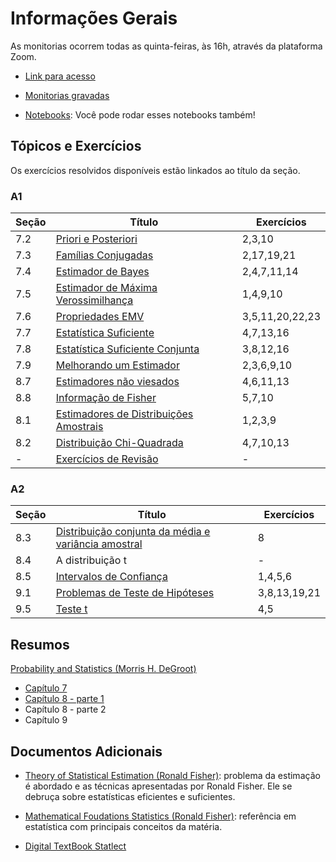 # Informações Gerais 

As monitorias ocorrem todas as quinta-feiras, às 16h, através da plataforma
Zoom. 

- [Link para acesso](https://fgv-br.zoom.us/j/91598441676?pwd=YzJVckt0L2owT2lRb0k1S3FwOFVRdz09)

- [Monitorias gravadas](https://gvmail-my.sharepoint.com/:f:/g/personal/b37214_fgv_edu_br/EkrXFUG0yNRMlwwav0WIWUgBXxOS2UHHummnp4Vqt63csw?e=6mCICi)

- [Notebooks](https://github.com/lucasmoschen/TA_sessions/tree/master/Statistical_Inference/notebooks):
  Você pode rodar esses notebooks também!

## Tópicos e Exercícios 

Os exercícios resolvidos disponíveis estão linkados ao título da seção. 

### A1 

|Seção|Título|Exercícios|
|-----|------|----------|
|7.2|[Priori e Posteriori](https://gvmail-my.sharepoint.com/:b:/g/personal/b37214_fgv_edu_br/EVy17SirPtZKsHAxL4hVWRsBcbI-BPVpZWxXV2zME3v2WA?e=JI1pZX)|2,3,10|
|7.3|[Famílias Conjugadas](https://gvmail-my.sharepoint.com/:b:/g/personal/b37214_fgv_edu_br/EXV8USKZSSVGmgF9V0uImUsBSptvmbtHDhVB_tGiPe0kzQ?e=dWY15i)|2,17,19,21|
|7.4|[Estimador de Bayes](https://gvmail-my.sharepoint.com/:b:/g/personal/b37214_fgv_edu_br/EZSyfDcd6EBFj7wvuiUrlN8BXD-SJi6vvtfFxMig2nLLbQ?e=43lAaJ)|2,4,7,11,14|
|7.5|[Estimador de Máxima Verossimilhança](https://gvmail-my.sharepoint.com/:b:/g/personal/b37214_fgv_edu_br/EblH0BT7pfJNmBOQFiJTKRUBzUof_mbSI4Ihk7t--tZMEg?e=PtL4tv)|1,4,9,10|Sim|
|7.6|[Propriedades EMV](https://gvmail-my.sharepoint.com/:b:/g/personal/b37214_fgv_edu_br/EfSWkX5IKfxIpvm8fKUoGsYBiIsP6Kpzi3hlM1WLvRMYmg?e=whC73f)|3,5,11,20,22,23|
|7.7|[Estatística Suficiente](https://gvmail-my.sharepoint.com/:b:/g/personal/b37214_fgv_edu_br/ES9CYP4YOolFtjjuTE70kucB-2XE1ggvMF9xI126E3O4lQ?e=6TnIUl)|4,7,13,16|
|7.8|[Estatística Suficiente Conjunta](https://gvmail-my.sharepoint.com/:b:/g/personal/b37214_fgv_edu_br/ER6VEILAjp9KjlBSlJZd5akBGZUyi7GCsNUjHpdyZFxB0w?e=dPgmKG)|3,8,12,16|
|7.9|[Melhorando um Estimador](https://gvmail-my.sharepoint.com/:b:/g/personal/b37214_fgv_edu_br/ETbm7lM1QO5Nuuvz7hhkIFEBgy6mw5mfFeIRN3F5-VX_Lw?e=wLqQMa)|2,3,6,9,10|
|8.7|[Estimadores não viesados](https://gvmail-my.sharepoint.com/:b:/g/personal/b37214_fgv_edu_br/EUjfHmt6ftZKiQjEqeDyv10BLDCN-ox6zKNG-I4un1X7MA?e=SA1pU8)|4,6,11,13|
|8.8|[Informação de Fisher](https://gvmail-my.sharepoint.com/:b:/g/personal/b37214_fgv_edu_br/EeD_5bf-40ZBjLMPTT9m1LUBpSFKZ710JfdMfeJMI2yO5Q?e=4wlhpz)|5,7,10|
|8.1|[Estimadores de Distribuições Amostrais](https://gvmail-my.sharepoint.com/:b:/g/personal/b37214_fgv_edu_br/EXZsQsg9FapKgRIa-xp8TXUB8f7G7UGqZqSQqp51vBiXmQ?e=qWwThZ)|1,2,3,9|
|8.2|[Distribuição Chi-Quadrada](https://gvmail-my.sharepoint.com/:b:/g/personal/b37214_fgv_edu_br/EX1bH7_qX7xNmRNePTi2IlEBZlhXSNlgnVgGV55DKhCYlQ?e=i2PFfv)|4,7,10,13|
|-|[Exercícios de Revisão](https://gvmail-my.sharepoint.com/:b:/g/personal/b37214_fgv_edu_br/EcQHn6DROm1PmI0XPqunSj4BTKe_ZFnZBYPQt0DiZ_qtZg?e=Hn6McJ)|-|

### A2 

|Seção|Título|Exercícios|
|-----|------|----------|
|8.3|[Distribuição conjunta da média e variância amostral](https://gvmail-my.sharepoint.com/:b:/g/personal/b37214_fgv_edu_br/EYulYRdXXxxGmZ0q5cr8U_cBwX2E84R2N_2qlYzejYbSNg?e=59bwpY)|8|
|8.4|A distribuição t|-|
|8.5|[Intervalos de Confiança](https://gvmail-my.sharepoint.com/:b:/g/personal/b37214_fgv_edu_br/EbFKyMMpgkNOhSoqbp-63ZkBn9dVwfPXpvhcKxIuoFt4hA?e=O9tK6W)|1,4,5,6|
|9.1|[Problemas de Teste de Hipóteses](https://gvmail-my.sharepoint.com/:b:/g/personal/b37214_fgv_edu_br/ESXojyhh4KFKgUzzpE15kBAB04ZVSPpGl_2i_tbfOyY7xQ?e=bNFYtR)|3,8,13,19,21|
|9.5|[Teste t](https://gvmail-my.sharepoint.com/:b:/g/personal/b37214_fgv_edu_br/EbOD8FZyRZJOr5sZVdPurbABhHTS0fIfz9uOhRppoS-YVQ?e=kvnfwg)|4,5|

## Resumos 

[Probability and Statistics (Morris H.
DeGroot)](https://www.amazon.com/Probability-Statistics-4th-Morris-DeGroot/dp/0321500466)

- [Capítulo 7](https://gvmail-my.sharepoint.com/:b:/g/personal/b37214_fgv_edu_br/ETzej0ptqCVIvb9_nzeb1gYBgOUE2wPy3ySG2uTHxmoqfw?e=1cKwbb)
- [Capítulo 8 - parte 1](https://gvmail-my.sharepoint.com/:b:/g/personal/b37214_fgv_edu_br/ERy_MG050_5KrK7TRBvYQV0Bn8l8f2TP3zdNvPLO2wGv_A?e=s29p8r)
- Capítulo 8 - parte 2
- Capítulo 9

## Documentos Adicionais 

- [Theory of Statistical
  Estimation (Ronald Fisher)](https://www.cambridge.org/core/journals/mathematical-proceedings-of-the-cambridge-philosophical-society/article/theory-of-statistical-estimation/7A05FB68C83B36C0E91D42C76AB177D4):
  problema da estimação é abordado e as técnicas apresentadas por Ronald
  Fisher. Ele se debruça sobre estatísticas eficientes e suficientes. 

- [Mathematical Foudations Statistics (Ronald
  Fisher)](https://royalsocietypublishing.org/doi/pdf/10.1098/rsta.1922.0009):
  referência em estatística com principais conceitos da matéria. 

- [Digital TextBook Statlect](https://www.statlect.com/)